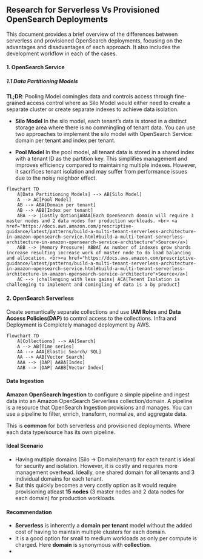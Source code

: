 ## Research for Serverless Vs Provisioned OpenSearch Deployments

This document provides a brief overview of the differences between serverless and provisioned OpenSearch deployments, focusing on the advantages and disadvantages of each approach. It also includes the development workflow in each of the cases.

#### 1. OpenSearch Service 

##### 1.1 Data Partitioning Models

**TL;DR**: Pooling Model comingles data and controls access through fine-grained access control where as Silo Model would either need to create a separate cluster or create separate indexes to achieve data isolation. 


 - **Silo Model**
  In the silo model, each tenant’s data is stored in a distinct storage area where there is no commingling of tenant data. You can use two approaches to implement the silo model with OpenSearch Service: domain per tenant and index per tenant.

 - **Pool Model**
  In the pool model, all tenant data is stored in a shared index with a tenant ID as the partition key. This simplifies management and improves efficiency compared to maintaining multiple indexes. However, it sacrifices tenant isolation and may suffer from performance issues due to the noisy neighbor effect.



```mermaid
flowchart TD
    A[Data Partitioning Models] --> AB[Silo Model]
    A --> AC[Pool Model]
    AB --> ABA[Domain per tenant]
    AB --> ABB[Index per tenant]
    ABA --> |Costly Option|ABAA[Each OpenSearch domain will require 3 master nodes and 2 data nodes for production workloads. <br> <a href="https://docs.aws.amazon.com/prescriptive-guidance/latest/patterns/build-a-multi-tenant-serverless-architecture-in-amazon-opensearch-service.html#build-a-multi-tenant-serverless-architecture-in-amazon-opensearch-service-architecture">Source</a>]
    ABB --> |Memory Pressure| ABBA[ As number of indexes grow shards increase resulting increase work of master node to do load balancing and allocation. <br><a href="https://docs.aws.amazon.com/prescriptive-guidance/latest/patterns/build-a-multi-tenant-serverless-architecture-in-amazon-opensearch-service.html#build-a-multi-tenant-serverless-architecture-in-amazon-opensearch-service-architecture">Source</a>]
    AC --> |challenging with less gains| ACA[Tenent Isolation is challenging to implement and comingling of data is a by product]

```

#### 2. OpenSearch Serverless

Create semantically separate collections and use **IAM Roles** and **Data Access Policies(DAP)** to control access to the collections. Infra and Deployment is Completely managed deployment by AWS.

```mermaid
flowchart TD
    A[Collections] --> AA[Search]
    A --> AB[Time series]
    AA --> AAA[Elastic Search/ SQL]
    AA --> AAB[Vector Search]
    AAA --> |DAP| AABA[Index]
    AAB --> |DAP| AABB[Vector Index]
```

#### Data Ingestion

**Amazon OpenSearch Ingestion** to configure a simple pipeline and ingest data into an Amazon OpenSearch Serverless collection/domain. A pipeline is a resource that OpenSearch Ingestion provisions and manages. You can use a pipeline to filter, enrich, transform, normalize, and aggregate data.

This is **common** for both serverless and provisioned deployments. Where each data type/source has its own pipeline. 


#### Ideal Scenario

 - Having multiple domains (Silo -> Domain/tenant) for each tenant is ideal for security and isolation. However, it is costly and requires more management overhead. Ideally, one shared domain for all tenants and 3 individual domains for each tenant.
 - But this quickly becomes a very costly option as it would require provisioning atleast **15 nodes** (3 master nodes and 2 data nodes for each domain) for production workloads.

#### Recommendation

 - **Serverless** is inherently a **domain per tenant** model without the added cost of having to maintain multiple clusters for each domain.
 - It is a good option for small to medium workloads as only per compute is charged. Here **domain** is synonymous with **collection**.
 - 